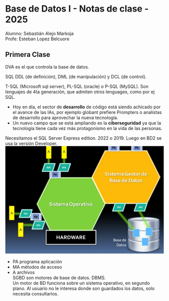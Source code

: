 # Base de Datos I - Notas de clase - 2025

Alumno: Sebastián Alejo Markoja  
Profe: Esteban Lopez Belcuore

## Primera Clase
DVA es el que controla la base de datos.  

SQL DDL (de definición), DML (de manipulación) y DCL (de control).  

T-SQL (Microsoft sql server), PL-SQL (oracle) o P-SQL (MySQL). Son lenguajes de 4ta generación, que admiten otros lenguages, como por ej SQL.  

* Hoy en día, el sector de **desarrollo** de código está siendo achicado por el avance de las IAs, por ejemplo globant prefiere Prompters o analistas de desarrollo para aprovechar la nueva tecnología. 
* Un nuevo campo que se está ampliando es la **ciberseguridad** ya que la tecnología tiene cada vez más protagonismo en la vida de las personas.  

Necesitamos el SQL Server Express edition. 2022 o 2019. Luego en BD2 se usa la versión Developer.  
![esquema bd](image.png)

- PA programa aplicación
- MA métodos de acceso
- A archivos  
SGBD son motores de base de datos. DBMS.  
Un motor de BD funciona sobre un sistema operativo, en segundo plano. Al usuario no le interesa donde son guardados los datos, solo necesita consultarlos.  


